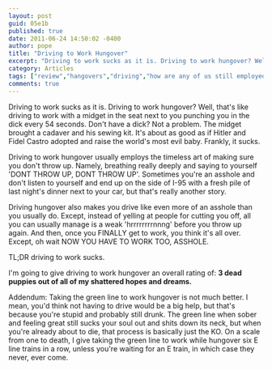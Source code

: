 ```yaml
---
layout: post
guid: 05e1b
published: true
date: 2011-06-24 14:50:02 -0400
author: pope
title: "Driving to Work Hungover"
excerpt: "Driving to work sucks as it is. Driving to work hungover? Well, that\'s like driving to work with a midget in the seat next to you punching you in the dick every 54 seconds. Don\'t have a dick? Not a problem. The midget brought a cadaver and his sewing kit. It\'s about as good as if Hitler and Fidel Castro adopted and raise the world\'s most evil baby. Frankly, it sucks."
category: Articles
tags: ["review","hangovers","driving","how are any of us still employed?","DON'T THROW UP","booze","MBTA","operating motor vehicles"]
comments: true 
---
```


Driving to work sucks as it is. Driving to work hungover? Well, that's like driving to work with a midget in the seat next to you punching you in the dick every 54 seconds. Don't have a dick? Not a problem. The midget brought a cadaver and his sewing kit. It's about as good as if Hitler and Fidel Castro adopted and raise the world's most evil baby. Frankly, it sucks.

Driving to work hungover usually employs the timeless art of making sure you don't throw up. Namely, breathing really deeply and saying to yourself 'DONT THROW UP, DONT THROW UP'. Sometimes you're an asshole and don't listen to yourself and end up on the side of I-95 with a fresh pile of last night's dinner next to your car, but that's really another story.

Driving hungover also makes you drive like even more of an asshole than you usually do. Except, instead of yelling at people for cutting you off, all you can usually manage is a weak 'hrrrrrrrrnnng' before you throw up again. And then, once you FINALLY get to work, you think it's all over. Except, oh wait NOW YOU HAVE TO WORK TOO, ASSHOLE.

TL;DR driving to work sucks.

I'm going to give driving to work hungover an overall rating of: **3 dead puppies out of all of my shattered hopes and dreams.**

Addendum: Taking the green line to work hungover is not much better. I mean, you'd think not having to drive would be a big help, but that's because you're stupid and probably still drunk. The green line when sober and feeling great still sucks your soul out and shits down its neck, but when you're already about to die, that process is basically just the KO. On a scale from one to death, I give taking the green line to work while hungover six E line trains in a row, unless you're waiting for an E train, in which case they never, ever come.